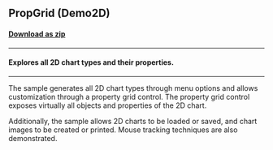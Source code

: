 ## PropGrid (Demo2D)
#### [Download as zip](https://minhaskamal.github.io/DownGit/#/home?url=https://github.com/GrapeCity/ComponentOne-WinForms-Samples/tree/master/NetFramework\Charts\CS\propGrid)
____
#### Explores all 2D chart types and their properties.
____
The sample generates all 2D chart types through menu options and allows customization through a property grid control.  The property grid control exposes virtually all objects and properties of the 2D chart. 

Additionally, the sample allows 2D charts to be loaded or saved, and chart images to be created or printed.  Mouse tracking techniques are also demonstrated. 